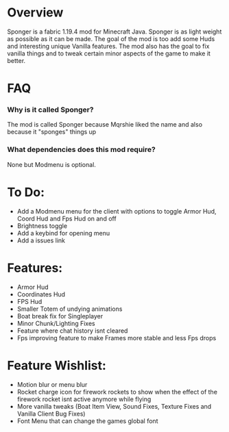 # Overview
Sponger is a fabric 1.19.4 mod for Minecraft Java. Sponger is as light weight as possible as it can be made. The goal of the mod is too add some Huds and interesting unique Vanilla features. The mod also has the goal to fix vanilla things and to tweak certain minor aspects of the game to make it better.

# FAQ

### Why is it called Sponger?
The mod is called Sponger because Mqrshie liked the name and also because it "sponges" things up

### What dependencies does this mod require?
None but Modmenu is optional.

# To Do:
* Add a Modmenu menu for the client with options to toggle Armor Hud, Coord Hud and Fps Hud on and off
* Brightness toggle
* Add a keybind for opening menu
* Add a issues link

# Features:
* Armor Hud
* Coordinates Hud
* FPS Hud
* Smaller Totem of undying animations
* Boat break fix for Singleplayer
* Minor Chunk/Lighting Fixes
* Feature where chat history isnt cleared
* Fps improving feature to make Frames more stable and less Fps drops

# Feature Wishlist:
* Motion blur or menu blur
* Rocket charge icon for firework rockets to show when the effect of the firework rocket isnt active anymore while flying
* More vanilla tweaks (Boat Item View, Sound Fixes, Texture Fixes and Vanilla Client Bug Fixes)
* Font Menu that can change the games global font
